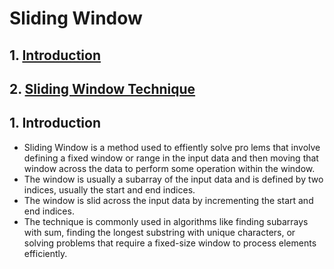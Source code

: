# Sliding Window

## 1. [Introduction](#1-Introduction)
## 2. [Sliding Window Technique](#2-Sliding-Window-Technique)

## 1. Introduction
- Sliding Window is a method used to effiently solve pro lems that involve defining a fixed window or range in
the input data and then moving that window across the data to perform some operation within the window.
- The window is usually a subarray of the input data and is defined by two indices, usually the start and end indices.
- The window is slid across the input data by incrementing the start and end indices.
- The technique is commonly used in algorithms like finding subarrays with sum, finding the longest substring with
unique characters, or solving problems that require a fixed-size window to process elements efficiently.
